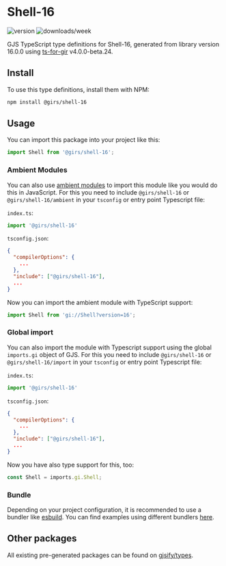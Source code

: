 
# Shell-16

![version](https://img.shields.io/npm/v/@girs/shell-16)
![downloads/week](https://img.shields.io/npm/dw/@girs/shell-16)


GJS TypeScript type definitions for Shell-16, generated from library version 16.0.0 using [ts-for-gir](https://github.com/gjsify/ts-for-gir) v4.0.0-beta.24.


## Install

To use this type definitions, install them with NPM:
```bash
npm install @girs/shell-16
```

## Usage

You can import this package into your project like this:
```ts
import Shell from '@girs/shell-16';
```

### Ambient Modules

You can also use [ambient modules](https://github.com/gjsify/ts-for-gir/tree/main/packages/cli#ambient-modules) to import this module like you would do this in JavaScript.
For this you need to include `@girs/shell-16` or `@girs/shell-16/ambient` in your `tsconfig` or entry point Typescript file:

`index.ts`:
```ts
import '@girs/shell-16'
```

`tsconfig.json`:
```json
{
  "compilerOptions": {
    ...
  },
  "include": ["@girs/shell-16"],
  ...
}
```

Now you can import the ambient module with TypeScript support: 

```ts
import Shell from 'gi://Shell?version=16';
```

### Global import

You can also import the module with Typescript support using the global `imports.gi` object of GJS.
For this you need to include `@girs/shell-16` or `@girs/shell-16/import` in your `tsconfig` or entry point Typescript file:

`index.ts`:
```ts
import '@girs/shell-16'
```

`tsconfig.json`:
```json
{
  "compilerOptions": {
    ...
  },
  "include": ["@girs/shell-16"],
  ...
}
```

Now you have also type support for this, too:

```ts
const Shell = imports.gi.Shell;
```

### Bundle

Depending on your project configuration, it is recommended to use a bundler like [esbuild](https://esbuild.github.io/). You can find examples using different bundlers [here](https://github.com/gjsify/ts-for-gir/tree/main/examples).

## Other packages

All existing pre-generated packages can be found on [gjsify/types](https://github.com/gjsify/types).

